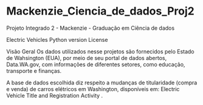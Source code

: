 # Mackenzie_Ciencia_de_dados_Proj2
Projeto Integrado 2 - Mackenzie - Graduação em Ciência de dados

Electric Vehicles
Python version License

Visão Geral
Os dados utilizados nesse projetos são fornecidos pelo Estado de Wahsington (EUA), por meio de seu portal de dados abertos, Data.WA.gov, com informações de diferentes setores, como educação, transporte e finanças.

A base de dados escolhida diz respeito a mudanças de titularidade (compra e venda) de carros elétricos em Washington, disponíveis em: Electric Vehicle Title and Registration Activity .
